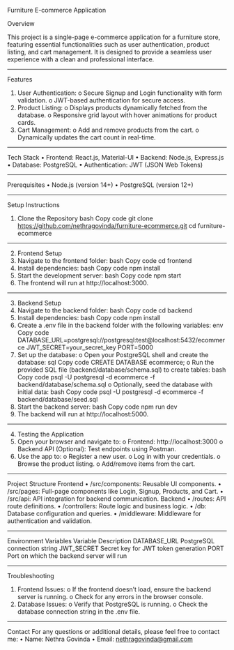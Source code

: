 Furniture E-commerce Application

Overview

This project is a single-page e-commerce application for a furniture store, featuring essential functionalities such as user authentication, product listing, and cart management. It is designed to provide a seamless user experience with a clean and professional interface.
________________________________________
Features
1.	User Authentication:
o	Secure Signup and Login functionality with form validation.
o	JWT-based authentication for secure access.
2.	Product Listing:
o	Displays products dynamically fetched from the database.
o	Responsive grid layout with hover animations for product cards.
3.	Cart Management:
o	Add and remove products from the cart.
o	Dynamically updates the cart count in real-time.
________________________________________
Tech Stack
•	Frontend: React.js, Material-UI
•	Backend: Node.js, Express.js
•	Database: PostgreSQL
•	Authentication: JWT (JSON Web Tokens)
________________________________________
Prerequisites
•	Node.js (version 14+)
•	PostgreSQL (version 12+)
________________________________________
Setup Instructions
1. Clone the Repository
bash
Copy code
git clone https://github.com/nethragovinda/furniture-ecommerce.git
cd furniture-ecommerce
________________________________________
2. Frontend Setup
1.	Navigate to the frontend folder:
bash
Copy code
cd frontend
2.	Install dependencies:
bash
Copy code
npm install
3.	Start the development server:
bash
Copy code
npm start
4.	The frontend will run at http://localhost:3000.
________________________________________
3. Backend Setup
1.	Navigate to the backend folder:
bash
Copy code
cd backend
2.	Install dependencies:
bash
Copy code
npm install
3.	Create a .env file in the backend folder with the following variables:
env
Copy code
DATABASE_URL=postgresql://postgresql:test@localhost:5432/ecommerce
JWT_SECRET=your_secret_key
PORT=5000
4.	Set up the database:
o	Open your PostgreSQL shell and create the database:
sql
Copy code
CREATE DATABASE ecommerce;
o	Run the provided SQL file (backend/database/schema.sql) to create tables:
bash
Copy code
psql -U postgresql -d ecommerce -f backend/database/schema.sql
o	Optionally, seed the database with initial data:
bash
Copy code
psql -U postgresql -d ecommerce -f backend/database/seed.sql
5.	Start the backend server:
bash
Copy code
npm run dev
6.	The backend will run at http://localhost:5000.
________________________________________
4. Testing the Application
1.	Open your browser and navigate to:
o	Frontend: http://localhost:3000
o	Backend API (Optional): Test endpoints using Postman.
2.	Use the app to:
o	Register a new user.
o	Log in with your credentials.
o	Browse the product listing.
o	Add/remove items from the cart.
________________________________________
Project Structure
Frontend
•	/src/components: Reusable UI components.
•	/src/pages: Full-page components like Login, Signup, Products, and Cart.
•	/src/api: API integration for backend communication.
Backend
•	/routes: API route definitions.
•	/controllers: Route logic and business logic.
•	/db: Database configuration and queries.
•	/middleware: Middleware for authentication and validation.
________________________________________
Environment Variables
Variable	Description
DATABASE_URL	PostgreSQL connection string
JWT_SECRET	Secret key for JWT token generation
PORT	Port on which the backend server will run
________________________________________
Troubleshooting
1.	Frontend Issues:
o	If the frontend doesn’t load, ensure the backend server is running.
o	Check for any errors in the browser console.
2.	Database Issues:
o	Verify that PostgreSQL is running.
o	Check the database connection string in the .env file.
________________________________________
Contact
For any questions or additional details, please feel free to contact me:
•	Name: Nethra Govinda
•	Email: nethragovinda@gmail.com

